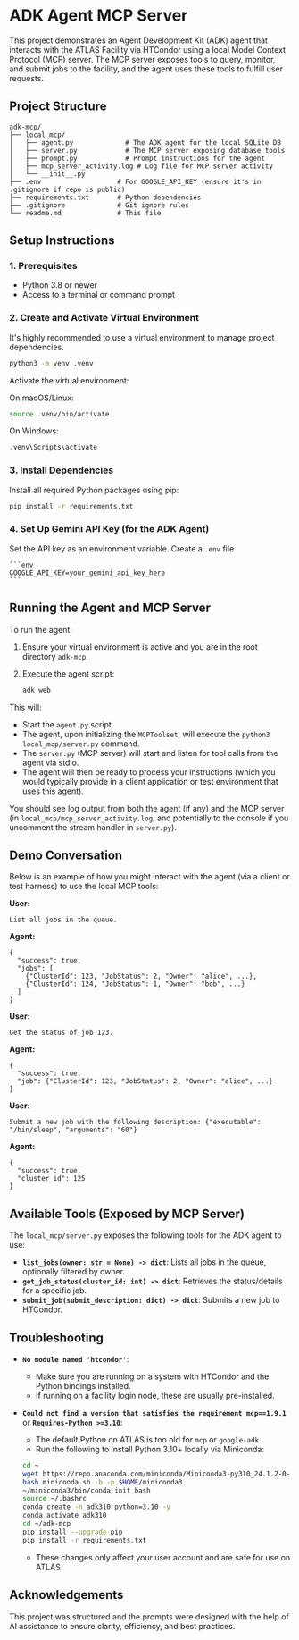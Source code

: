 # ADK Agent MCP Server

This project demonstrates an Agent Development Kit (ADK) agent that interacts with the ATLAS Facility via HTCondor using a local Model Context Protocol (MCP) server. The MCP server exposes tools to query, monitor, and submit jobs to the facility, and the agent uses these tools to fulfill user requests.

## Project Structure

```
adk-mcp/
├── local_mcp/
│   ├── agent.py             # The ADK agent for the local SQLite DB
│   ├── server.py            # The MCP server exposing database tools
│   ├── prompt.py            # Prompt instructions for the agent
│   ├── mcp_server_activity.log # Log file for MCP server activity
│   └── __init__.py
├── .env                   # For GOOGLE_API_KEY (ensure it's in .gitignore if repo is public)
├── requirements.txt       # Python dependencies
├── .gitignore             # Git ignore rules
└── readme.md              # This file
```

## Setup Instructions

### 1. Prerequisites
- Python 3.8 or newer
- Access to a terminal or command prompt

### 2. Create and Activate Virtual Environment

It's highly recommended to use a virtual environment to manage project dependencies.

```bash
python3 -m venv .venv
```

Activate the virtual environment:

On macOS/Linux:
```bash
source .venv/bin/activate
```

On Windows:
```bash
.venv\Scripts\activate
```

### 3. Install Dependencies

Install all required Python packages using pip:

```bash
pip install -r requirements.txt
```

### 4. Set Up Gemini API Key (for the ADK Agent)


  Set the API key as an environment variable. Create a `.env` file

    ```env
    GOOGLE_API_KEY=your_gemini_api_key_here
    ```

## Running the Agent and MCP Server

To run the agent:

1.  Ensure your virtual environment is active and you are in the root directory `adk-mcp`.
2.  Execute the agent script:

    ```bash
    adk web
    ```

This will:
- Start the `agent.py` script.
- The agent, upon initializing the `MCPToolset`, will execute the `python3 local_mcp/server.py` command.
- The `server.py` (MCP server) will start and listen for tool calls from the agent via stdio.
- The agent will then be ready to process your instructions (which you would typically provide in a client application or test environment that uses this agent).

You should see log output from both the agent (if any) and the MCP server (in `local_mcp/mcp_server_activity.log`, and potentially to the console if you uncomment the stream handler in `server.py`).

## Demo Conversation

Below is an example of how you might interact with the agent (via a client or test harness) to use the local MCP tools:

**User:**
```
List all jobs in the queue.
```
**Agent:**
```
{
  "success": true,
  "jobs": [
    {"ClusterId": 123, "JobStatus": 2, "Owner": "alice", ...},
    {"ClusterId": 124, "JobStatus": 1, "Owner": "bob", ...}
  ]
}
```

**User:**
```
Get the status of job 123.
```
**Agent:**
```
{
  "success": true,
  "job": {"ClusterId": 123, "JobStatus": 2, "Owner": "alice", ...}
}
```

**User:**
```
Submit a new job with the following description: {"executable": "/bin/sleep", "arguments": "60"}
```
**Agent:**
```
{
  "success": true,
  "cluster_id": 125
}
```

## Available Tools (Exposed by MCP Server)

The `local_mcp/server.py` exposes the following tools for the ADK agent to use:

- **`list_jobs(owner: str = None) -> dict`**: Lists all jobs in the queue, optionally filtered by owner.
- **`get_job_status(cluster_id: int) -> dict`**: Retrieves the status/details for a specific job.
- **`submit_job(submit_description: dict) -> dict`**: Submits a new job to HTCondor.

## Troubleshooting

* **`No module named 'htcondor'`**:
    * Make sure you are running on a system with HTCondor and the Python bindings installed.
    * If running on a facility login node, these are usually pre-installed.

* **`Could not find a version that satisfies the requirement mcp==1.9.1`** or **`Requires-Python >=3.10`**:
    * The default Python on ATLAS is too old for `mcp` or `google-adk`.
    * Run the following to install Python 3.10+ locally via Miniconda:

    ```bash
    cd ~
    wget https://repo.anaconda.com/miniconda/Miniconda3-py310_24.1.2-0-Linux-x86_64.sh -O miniconda.sh
    bash miniconda.sh -b -p $HOME/miniconda3
    ~/miniconda3/bin/conda init bash
    source ~/.bashrc
    conda create -n adk310 python=3.10 -y
    conda activate adk310
    cd ~/adk-mcp
    pip install --upgrade pip
    pip install -r requirements.txt
    ```

    * These changes only affect your user account and are safe for use on ATLAS.


## Acknowledgements

This project was structured and the prompts were designed with the help of AI assistance to ensure clarity, efficiency, and best practices.
